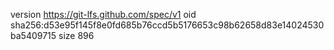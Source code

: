 version https://git-lfs.github.com/spec/v1
oid sha256:d53e95f145f8e0fd685b76ccd5b5176653c98b62658d83e14024530ba5409715
size 896
